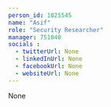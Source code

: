 ```yaml
---
person_id: 1025545
name: "Asif"
role: "Security Researcher"
manager: 751040
socials :
  - twitterUrl: None
  - linkedInUrl: None
  - facebookUrl: None
  - websiteUrl: None
---
```

None
